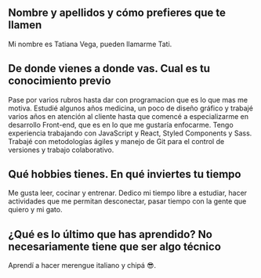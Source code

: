 ## Nombre y apellidos y cómo prefieres que te llamen
Mi nombre es Tatiana Vega, pueden llamarme Tati. 

## De donde vienes a donde vas. Cual es tu conocimiento previo
Pase por varios rubros hasta dar con programacion que es lo que mas me motiva. Estudié algunos años medicina, un poco de diseño gráfico y trabajé varios años en atención al cliente hasta que comencé a especializarme en desarrollo Front-end, que es en lo que me gustaría enfocarme.
Tengo experiencia trabajando con JavaScript y React, Styled Components y Sass. Trabajé con metodologías ágiles y manejo de Git para el control de versiones y trabajo colaborativo.

## Qué hobbies tienes. En qué inviertes tu tiempo
Me gusta leer, cocinar y entrenar. Dedico mi tiempo libre a estudiar, hacer actividades que me permitan desconectar, pasar tiempo con la gente que quiero y mi gato.

## ¿Qué es lo último que has aprendido? No necesariamente tiene que ser algo técnico
Aprendí a hacer merengue italiano y chipá 😎.
